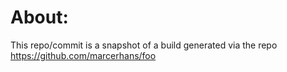 # About:
This repo/commit is a snapshot of a build generated via the repo https://github.com/marcerhans/foo
